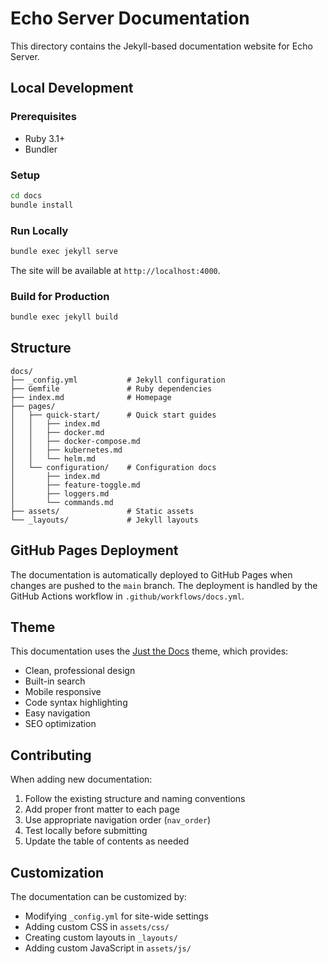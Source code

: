 # Echo Server Documentation

This directory contains the Jekyll-based documentation website for Echo Server.

## Local Development

### Prerequisites
- Ruby 3.1+
- Bundler

### Setup
```bash
cd docs
bundle install
```

### Run Locally
```bash
bundle exec jekyll serve
```

The site will be available at `http://localhost:4000`.

### Build for Production
```bash
bundle exec jekyll build
```

## Structure

```
docs/
├── _config.yml           # Jekyll configuration
├── Gemfile               # Ruby dependencies
├── index.md              # Homepage
├── pages/
│   ├── quick-start/      # Quick start guides
│   │   ├── index.md
│   │   ├── docker.md
│   │   ├── docker-compose.md
│   │   ├── kubernetes.md
│   │   └── helm.md
│   └── configuration/    # Configuration docs
│       ├── index.md
│       ├── feature-toggle.md
│       ├── loggers.md
│       └── commands.md
├── assets/               # Static assets
└── _layouts/             # Jekyll layouts
```

## GitHub Pages Deployment

The documentation is automatically deployed to GitHub Pages when changes are pushed to the `main` branch. The deployment is handled by the GitHub Actions workflow in `.github/workflows/docs.yml`.

## Theme

This documentation uses the [Just the Docs](https://just-the-docs.github.io/just-the-docs/) theme, which provides:

- Clean, professional design
- Built-in search
- Mobile responsive
- Code syntax highlighting
- Easy navigation
- SEO optimization

## Contributing

When adding new documentation:

1. Follow the existing structure and naming conventions
2. Add proper front matter to each page
3. Use appropriate navigation order (`nav_order`)
4. Test locally before submitting
5. Update the table of contents as needed

## Customization

The documentation can be customized by:

- Modifying `_config.yml` for site-wide settings
- Adding custom CSS in `assets/css/`
- Creating custom layouts in `_layouts/`
- Adding custom JavaScript in `assets/js/`
